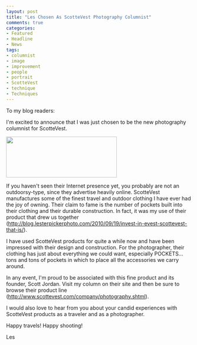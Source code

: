```yaml
---
layout: post
title: "Les Chosen As ScotteVest Photography Columnist"
comments: true
categories:
- Featured
- Headline
- News
tags:
- columnist
- image
- improvement
- people
- portrait
- ScotteVest
- technique
- Techniques
---
```

To my blog readers:

I'm excited to announce that I was just chosen to be the new photography columnist for ScotteVest.

<a href="http://blog.lesterpickerphoto.com/wp-content/uploads/2010/10/pro_photographers_01_page1.jpg"><img class="aligncenter size-medium wp-image-642" title="pro_photographers_01_page" src="http://blog.lesterpickerphoto.com/wp-content/uploads/2010/10/pro_photographers_01_page1-300x111.jpg" alt="" width="300" height="111"></a>

If you haven't seen their Internet presence yet, you probably are not an outdoorsy-type, since they advertise heavily online. ScotteVest manufactures some of the finest travel and outdoor clothing I have ever had the joy of owning. Their claim to fame is the number of pockets built into their clothing and their durable construction. In fact, it was my use of their product that drew us together (<a href="http://blog.lesterpickerphoto.com/2010/09/19/invest-in-evest-scottevest-that-is/">http://blog.lesterpickerphoto.com/2010/09/19/invest-in-evest-scottevest-that-is/</a>).

I have used ScotteVest products for quite a while now and have been impressed with their design and construction. For the photographer, their clothing has just about everything we could want, especially POCKETS... tons and tons of pockets in which to place all the accessories we carry around.

In any event, I'm proud to be associated with this fine product and its founder, Scott Jordan. Visit my column on their site and then be sure to browse their product line (<a href="http://www.scottevest.com/company/photography.shtml">http://www.scottevest.com/company/photography.shtml</a>).

I would also love to hear from you about your candid experiences with ScotteVest products as a traveler and as a photographer.

Happy travels! Happy shooting!

Les